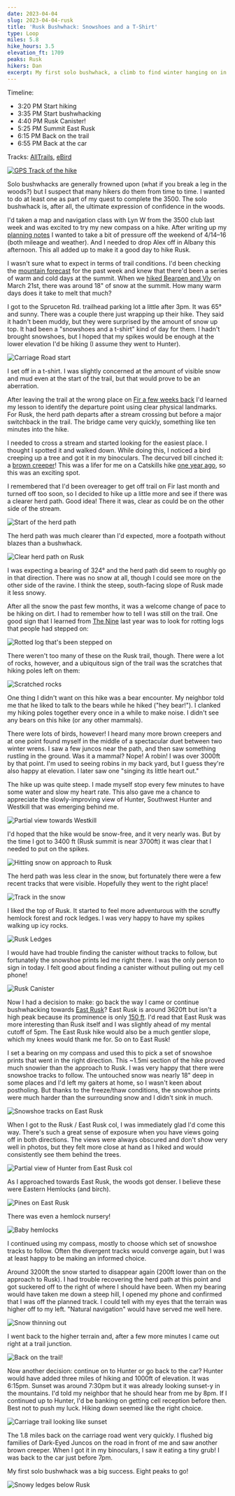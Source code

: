```yaml
---
date: 2023-04-04
slug: 2023-04-04-rusk
title: 'Rusk Bushwhack: Snowshoes and a T-Shirt'
type: Loop
miles: 5.8
hike_hours: 3.5
elevation_ft: 1709
peaks: Rusk
hikers: Dan
excerpt: My first solo bushwhack, a climb to find winter hanging on in the high peaks.
---
```


Timeline:

- 3:20 PM Start hiking
- 3:35 PM Start bushwhacking
- 4:40 PM Rusk Canister!
- 5:25 PM Summit East Rusk
- 6:15 PM Back on the trail
- 6:55 PM Back at the car

Tracks: [AllTrails], [eBird]

[![GPS Track of the hike]({{site.baseurl}}/assets/2023-04-04-rusk/track.png)]({{site.baseurl}}/map/?hike=2023-04-04-rusk)

Solo bushwhacks are generally frowned upon (what if you break a leg in the woods?) but I suspect that many hikers do them from time to time. I wanted to do at least one as part of my quest to complete the 3500. The solo bushwhack is, after all, the ultimate expression of confidence in the woods.

I'd taken a map and navigation class with Lyn W from the 3500 club last week and was excited to try my new compass on a hike. After writing up my [planning notes] I wanted to take a bit of pressure off the weekend of 4/14–16 (both mileage and weather). And I needed to drop Alex off in Albany this afternoon. This all added up to make it a good day to hike Rusk.

I wasn't sure what to expect in terms of trail conditions. I'd been checking the [mountain forecast] for the past week and knew that there'd been a series of warm and cold days at the summit. When we [hiked Bearpen and Vly] on March 21st, there was around 18" of snow at the summit. How many warm days does it take to melt that much?

I got to the Spruceton Rd. trailhead parking lot a little after 3pm. It was 65° and sunny. There was a couple there just wrapping up their hike. They said it hadn't been muddy, but they were surprised by the amount of snow up top. It had been a "snowshoes and a t-shirt" kind of day for them. I hadn't brought snowshoes, but I hoped that my spikes would be enough at the lower elevation I'd be hiking (I assume they went to Hunter).

![Carriage Road start]({{site.baseurl}}/assets/2023-04-04-rusk/carriage-start.jpeg)

I set off in a t-shirt. I was slightly concerned at the amount of visible snow and mud even at the start of the trail, but that would prove to be an aberration.

After leaving the trail at the wrong place on [Fir a few weeks back] I'd learned my lesson to identify the departure point using clear physical landmarks. For Rusk, the herd path departs after a stream crossing but before a major switchback in the trail. The bridge came very quickly, something like ten minutes into the hike.

I needed to cross a stream and started looking for the easiest place. I thought I spotted it and walked down. While doing this, I noticed a bird creeping up a tree and got it in my binoculars. The decurved bill cinched it: a [brown creeper]! This was a lifer for me on a Catskills hike [one year ago], so this was an exciting spot.

I remembered that I'd been overeager to get off trail on Fir last month and turned off too soon, so I decided to hike up a little more and see if there was a clearer herd path. Good idea! There it was, clear as could be on the other side of the stream.

![Start of the herd path]({{site.baseurl}}/assets/2023-04-04-rusk/start-of-herd-path.jpeg)

The herd path was much clearer than I'd expected, more a footpath without blazes than a bushwhack.

![Clear herd path on Rusk]({{site.baseurl}}/assets/2023-04-04-rusk/clear-herd-path.jpeg)

I was expecting a bearing of 324° and the herd path did seem to roughly go in that direction. There was no snow at all, though I could see more on the other side of the ravine. I think the steep, south-facing slope of Rusk made it less snowy.

After all the snow the past few months, it was a welcome change of pace to be hiking on dirt. I had to remember how to tell I was still on the trail. One good sign that I learned from [The Nine] last year was to look for rotting logs that people had stepped on:

![Rotted log that's been stepped on]({{site.baseurl}}/assets/2023-04-04-rusk/stepped-on-log.jpeg)

There weren't too many of these on the Rusk trail, though. There were a lot of rocks, however, and a ubiquitous sign of the trail was the scratches that hiking poles left on them:

![Scratched rocks]({{site.baseurl}}/assets/2023-04-04-rusk/scratched-rocks.jpeg)

One thing I didn't want on this hike was a bear encounter. My neighbor told me that he liked to talk to the bears while he hiked ("hey bear!"). I clanked my hiking poles together every once in a while to make noise. I didn't see any bears on this hike (or any other mammals).

There were lots of birds, however! I heard many more brown creepers and at one point found myself in the middle of a spectacular duet between two winter wrens. I saw a few juncos near the path, and then saw something rustling in the ground. Was it a mammal? Nope! A robin! I was over 3000ft by that point. I'm used to seeing robins in my back yard, but I guess they're also happy at elevation. I later saw one "singing its little heart out."

The hike up was quite steep. I made myself stop every few minutes to have some water and slow my heart rate. This also gave me a chance to appreciate the slowly-improving view of Hunter, Southwest Hunter and Westkill that was emerging behind me.

![Partial view towards Westkill]({{site.baseurl}}/assets/2023-04-04-rusk/partial-view-rusk.jpeg)

I'd hoped that the hike would be snow-free, and it very nearly was. But by the time I got to 3400 ft (Rusk summit is near 3700ft) it was clear that I needed to put on the spikes.

![Hitting snow on approach to Rusk]({{site.baseurl}}/assets/2023-04-04-rusk/hitting-snow.jpeg)

The herd path was less clear in the snow, but fortunately there were a few recent tracks that were visible. Hopefully they went to the right place!

![Track in the snow]({{site.baseurl}}/assets/2023-04-04-rusk/snow-track.jpeg)

I liked the top of Rusk. It started to feel more adventurous with the scruffy hemlock forest and rock ledges. I was very happy to have my spikes walking up icy rocks.

![Rusk Ledges]({{site.baseurl}}/assets/2023-04-04-rusk/ledges-rusk.jpeg)

I would have had trouble finding the canister without tracks to follow, but fortunately the snowshoe prints led me right there. I was the only person to sign in today. I felt good about finding a canister without pulling out my cell phone!

![Rusk Canister]({{site.baseurl}}/assets/2023-04-04-rusk/rusk-canister.jpeg)

Now I had a decision to make: go back the way I came or continue bushwhacking towards [East Rusk]? East Rusk is around 3620ft but isn't a high peak because its prominence is only [150 ft]. I'd read that East Rusk was more interesting than Rusk itself and I was slightly ahead of my mental cutoff of 5pm. The East Rusk hike would also be a much gentler slope, which my knees would thank me for. So on to East Rusk!

I set a bearing on my compass and used this to pick a set of snowshoe prints that went in the right direction. This ~1.5mi section of the hike proved much snowier than the approach to Rusk. I was very happy that there were snowshoe tracks to follow. The untouched snow was nearly 18" deep in some places and I'd left my gaiters at home, so I wasn't keen about postholing. But thanks to the freeze/thaw conditions, the snowshoe prints were much harder than the surrounding snow and I didn't sink in much.

![Snowshoe tracks on East Rusk]({{site.baseurl}}/assets/2023-04-04-rusk/snowshoe-tracks-east-rusk.jpeg)

When I got to the Rusk / East Rusk col, I was immediately glad I'd come this way. There's such a great sense of exposure when you have views going off in both directions. The views were always obscured and don't show very well in photos, but they felt more close at hand as I hiked and would consistently see them behind the trees.

![Partial view of Hunter from East Rusk col]({{site.baseurl}}/assets/2023-04-04-rusk/partial-view-hunter-ski-slopes.jpeg)

As I approached towards East Rusk, the woods got denser. I believe these were Eastern Hemlocks (and birch).

![Pines on East Rusk]({{site.baseurl}}/assets/2023-04-04-rusk/east-rusk-pines.jpeg)

There was even a hemlock nursery!

![Baby hemlocks]({{site.baseurl}}/assets/2023-04-04-rusk/baby-hemlocks.jpeg)

I continued using my compass, mostly to choose which set of snowshoe tracks to follow. Often the divergent tracks would converge again, but I was at least happy to be making an informed choice.

Around 3200ft the snow started to disappear again (200ft lower than on the approach to Rusk). I had trouble recovering the herd path at this point and got suckered off to the right of where I should have been. When my bearing would have taken me down a steep hill, I opened my phone and confirmed that I was off the planned track. I could tell with my eyes that the terrain was higher off to my left. "Natural navigation" would have served me well here.

![Snow thinning out]({{site.baseurl}}/assets/2023-04-04-rusk/snow-thinning-out.jpeg)

I went back to the higher terrain and, after a few more minutes I came out right at a trail junction.

![Back on the trail!]({{site.baseurl}}/assets/2023-04-04-rusk/back-on-the-trail.jpeg)

Now another decision: continue on to Hunter or go back to the car? Hunter would have added three miles of hiking and 1000ft of elevation. It was 6:15pm. Sunset was around 7:30pm but it was already looking sunset-y in the mountains. I'd told my neighbor that he should hear from me by 8pm. If I continued up to Hunter, I'd be banking on getting cell reception before then. Best not to push my luck. Hiking down seemed like the right choice.

![Carriage trail looking like sunset]({{site.baseurl}}/assets/2023-04-04-rusk/sunsetty-trail.jpeg)

The 1.8 miles back on the carriage road went very quickly. I flushed big families of Dark-Eyed Juncos on the road in front of me and saw another brown creeper. When I got it in my binoculars, I saw it eating a tiny grub! I was back to the car just before 7pm.

My first solo bushwhack was a big success. Eight peaks to go!

![Snowy ledges below Rusk]({{site.baseurl}}/assets/2023-04-04-rusk/snow-and-ledges.jpeg)

[AllTrails]: https://www.alltrails.com/explore/recording/evening-hike-at-rusk-mountain-loop-via-east-rusk-1b742ae
[eBird]: https://ebird.org/atlasny/checklist/S132733082
[mountain forecast]: https://www.mountain-forecast.com/peaks/Rusk-Mountain/forecasts/1121
[hiked Bearpen and Vly]: /catskills/2023/03/21/2023-03-21-bearpen-vly.html
[Fir a few weeks back]: /catskills/2023/03/18/2023-03-18-fir.html
[one year ago]: /catskills/2022/04/24/2022-04-24-giant-ledge.html
[The Nine]: /catskills/2022/09/28/2022-09-28-the-nine.html
[east rusk]: https://mountain-hiking.com/catskills/east-rusk/
[150 ft]: https://www.peakbagger.com/peak.aspx?pid=-36894
[planning notes]: /catskills/2023/04/01/planning.html
[brown creeper]: https://www.allaboutbirds.org/guide/Brown_Creeper/id#
